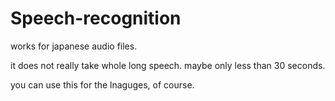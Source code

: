 # Speech-recognition

works for japanese audio files.

it does not really take whole long speech. maybe only less than 30 seconds.

you can use this for the lnaguges, of course.
